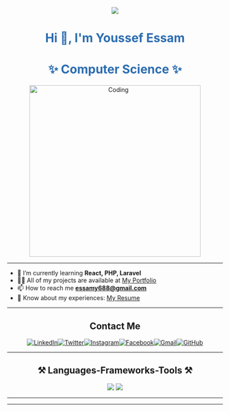 
<div  align="center">
  <img src="https://visitor-badge.laobi.icu/badge?page_id=YoussefAboElkhir19.visitor-badge&left_text=Profile%20Views%20" />
</div>
<h1 align="center" style="color:#2b6cb0;">Hi 👋, I'm Youssef Essam</h1>
<h1 align="center" style="color:#2b6cb0;">✨ Computer Science ✨</h1>

<p align="center">
  <img alt="Coding" width="400" src="https://cdn.dribbble.com/users/1162077/screenshots/3848914/programmer.gif" />
</p>

---

- 🌱 I’m currently learning **React, PHP, Laravel**
- 👨‍💻 All of my projects are available at [My Portfolio](https://youssefaboelkhir19.github.io/portofolio/)
- 📫 How to reach me **essamy688@gmail.com**
- 📄 Know about my experiences: [My Resume](https://drive.google.com/file/d/1KWCkWVl-qfZS2B0IjTALocrlHX2bKo3J/view?usp=sharing)

---


<h2 align="center">  Contact Me  </h2>
<p align="center" style="display: flex; justify-content: center; ">
  <a href="https://www.linkedin.com/in/youssef-aboelkhir-440b5025a/" target="_blank">
    <img align="center" src="https://skillicons.dev/icons?i=linkedin" alt="LinkedIn" />
  </a>
  <a href="https://twitter.com/yourprofile" target="_blank">
    <img align="center" src="https://skillicons.dev/icons?i=twitter" alt="Twitter" />
  </a>
  <a href="https://www.instagram.com/youssefessam616/?hl=ar" target="_blank">
    <img align="center" src="https://skillicons.dev/icons?i=instagram" alt="Instagram" />
  </a>
  <a href="https://www.facebook.com/youssef.essam.90281943?locale=ar_AR" target="_blank">
    <img align="center" src="https://skillicons.dev/icons?i=instagram](https://github.com/rahuldkjain/github-profile-readme-generator/blob/master/src/images/icons/Social/facebook.svg" alt="Facebook" />
  </a>
  <a href="mailto:essamy688@gmail.com" target="_blank">
    <img align="center" src="https://skillicons.dev/icons?i=gmail" alt="Gmail"  />
  </a>
  <a href="https://github.com/YoussefAboElkhir19" target="_blank">
    <img align="center" src="https://skillicons.dev/icons?i=github" alt="GitHub"  />
  </a>
</p>

<hr/>


<h2 align="center">⚒️ Languages-Frameworks-Tools ⚒️</h2>
<div align="center">
    <img src="https://skillicons.dev/icons?i=py,cpp,github,git,html,css,js,php,bootstrap,tailwind" />
    <img src="https://skillicons.dev/icons?i=mysql,discord,vscode,react,laravel,npm,pycharm,ai" />
</div>

<hr/>

---

